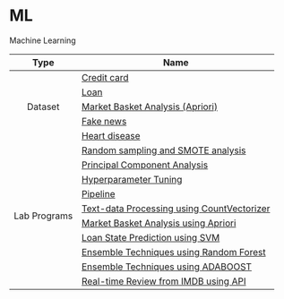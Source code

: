 
# ML
Machine Learning

<table>
<thead>
  <tr>
    <th>Type</th>
    <th>Name</th>
  </tr>
</thead>
<tbody>
  <tr>
    <td rowspan="5" align="center">Dataset</td>
    <td><a href="https://drive.google.com/uc?id=1hGvavGU4GZVv-yclEMVx3E9kXDed8hbq&export=download">Credit card</a></td>
  </tr>
  <tr>
    <td><a href="https://drive.google.com/uc?id=1_EDoCOuv2nv5dDFap0kzYRYDMzJbjrxp&export=download">Loan</a></td>
  </tr>
    <tr>
    <td><a href="https://drive.google.com/uc?id=1gBaWTGiFe8iVIC0vSexSBWI9JKjHcJkm&export=download">Market Basket Analysis (Apriori)</a></td>
  </tr>
  <tr>
    <td><a href="https://drive.google.com/uc?id=1Uj1zuAlokmJFqOkmOvGX0pcP8LCWQFlN&export=download">Fake news</a></td>
  </tr>
  <tr>
    <td><a href="https://drive.google.com/uc?id=1SLUgzWH_zq8uHH4wEOkMx2Jjrqi2x2ee&export=download">Heart disease</a></td>
  </tr>
  
  <tr>
    <td rowspan="10" align="center">Lab Programs</td>
    <td><a href="Lab01.ipynb">Random sampling and SMOTE analysis</a></td>
  </tr>
  <tr>
    <td><a href="Lab02.ipynb">Principal Component Analysis</a></td>
  </tr>
  <tr>
    <td><a href="Lab03.ipynb">Hyperparameter Tuning</a></td>
  </tr>
  <tr>
    <td><a href="Lab04.ipynb">Pipeline</td>
  </tr>
  <tr>
    <td><a href="Lab05.ipynb">Text-data Processing using CountVectorizer</a></td>
  </tr>
  <tr>
    <td><a href="Lab06.ipynb">Market Basket Analysis using Apriori</a></td>
  </tr>
  <tr>
    <td><a href="Lab07.ipynb">Loan State Prediction using SVM</a></td>
  </tr>
  <tr>
    <td><a href="Lab08.ipynb">Ensemble Techniques using Random Forest</a></td>
  </tr>
  <tr>
    <td><a href="Lab09.ipynb">Ensemble Techniques using ADABOOST</a></td>
  </tr>
  <tr>
    <td><a href="Lab10.ipynb">Real-time Review from IMDB using API</a></td>
  </tr>
  
  

  
  
  
  







</tbody>
</table>

